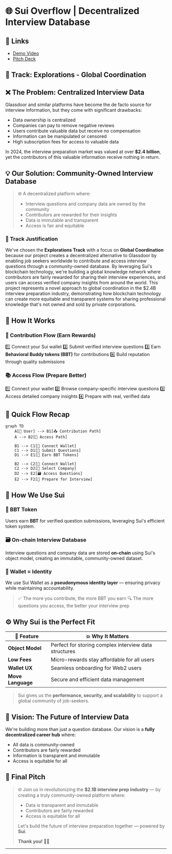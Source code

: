 # 🌐 Sui Overflow | Decentralized Interview Database


## 🔗 Links

- [Demo Video]()
- [Pitch Deck](https://www.canva.com/design/DAGoHVfmlUc/OsMRobG8RHWiBItMg6s9og/view?utm_content=DAGoHVfmlUc&utm_campaign=designshare&utm_medium=link2&utm_source=uniquelinks&utlId=h7128bbd9c0)


## 🎯 Track: Explorations - Global Coordination

## ❌ The Problem: Centralized Interview Data

Glassdoor and similar platforms have become the de facto source for interview information, but they come with significant drawbacks:
- Data ownership is centralized
- Companies can pay to remove negative reviews
- Users contribute valuable data but receive no compensation
- Information can be manipulated or censored
- High subscription fees for access to valuable data

In 2024, the interview preparation market was valued at over **$2.4 billion**, yet the contributors of this valuable information receive nothing in return.

## 💡 Our Solution: Community-Owned Interview Database

> 🌐 A decentralized platform where:
> * Interview questions and company data are owned by the community
> * Contributors are rewarded for their insights
> * Data is immutable and transparent
> * Access is fair and equitable

### 🎯 Track Justification

We've chosen the **Explorations Track** with a focus on **Global Coordination** because our project creates a decentralized alternative to Glassdoor by enabling job seekers worldwide to contribute and access interview questions through a community-owned database. By leveraging Sui's blockchain technology, we're building a global knowledge network where contributors are fairly rewarded for sharing their interview experiences, and users can access verified company insights from around the world. This project represents a novel approach to global coordination in the $2.4B interview preparation industry, demonstrating how blockchain technology can create more equitable and transparent systems for sharing professional knowledge that's not owned and sold by private corporations.

## 🧠 How It Works

### 👥 Contribution Flow (Earn Rewards)

1️⃣ Connect your Sui wallet
2️⃣ Submit verified interview questions
3️⃣ Earn **Behavioral Buddy tokens (BBT)** for contributions
4️⃣ Build reputation through quality submissions

### 📚 Access Flow (Prepare Better)

1️⃣ Connect your wallet
2️⃣ Browse company-specific interview questions
3️⃣ Access detailed company insights
4️⃣ Prepare with real, verified data

## 🔄 Quick Flow Recap

```mermaid
graph TD
    A[👤 User] --> B1[📤 Contribution Path]
    A --> B2[🎯 Access Path]
    
    B1 --> C1[🔗 Connect Wallet]
    C1 --> D1[📝 Submit Questions]
    D1 --> E1[🎁 Earn BBT Tokens]
    
    B2 --> C2[🔗 Connect Wallet]
    C2 --> D2[🏢 Select Company]
    D2 --> E2[🗃️ Access Questions]
    E2 --> F2[💪 Prepare for Interview]
```

## 🔗 How We Use Sui

### 🎁 BBT Token

Users earn **BBT** for verified question submissions, leveraging Sui's efficient token system.

### 🗃️ On-chain Interview Database

Interview questions and company data are stored **on-chain** using Sui's object model, creating an immutable, community-owned dataset.

### 👤 Wallet = Identity

We use Sui Wallet as a **pseudonymous identity layer** — ensuring privacy while maintaining accountability.

> ✅ The more you contribute, the more BBT you earn
> 🔍 The more questions you access, the better your interview prep

## ⚙️ Why Sui is the Perfect Fit

| 🔧 Feature                    | 💥 Why It Matters                                        |
| ----------------------------- | -------------------------------------------------------- |
| **Object Model**              | Perfect for storing complex interview data structures    |
| **Low Fees**                  | Micro-rewards stay affordable for all users             |
| **Wallet UX**                 | Seamless onboarding for Web2 users                      |
| **Move Language**             | Secure and efficient data management                     |

> Sui gives us the **performance, security, and scalability** to support a global community of job-seekers.

## 🎯 Vision: The Future of Interview Data

We're building more than just a question database. Our vision is a **fully decentralized career hub** where:
- All data is community-owned
- Contributors are fairly rewarded
- Information is transparent and immutable
- Access is equitable for all

## 💬 Final Pitch

> 🌐 Join us in revolutionizing the **$2.1B interview prep industry** —
> by creating a truly community-owned platform where:
> * Data is transparent and immutable
> * Contributors are fairly rewarded
> * Access is equitable for all
>
> Let's build the future of interview preparation together —
> powered by **Sui**.
>
> **Thank you! 🙌😄**

---
